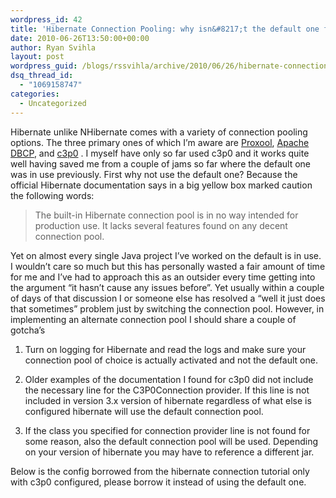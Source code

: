 ```yaml
---
wordpress_id: 42
title: 'Hibernate Connection Pooling: why isn&#8217;t the default one for production?'
date: 2010-06-26T13:50:00+00:00
author: Ryan Svihla
layout: post
wordpress_guid: /blogs/rssvihla/archive/2010/06/26/hibernate-connection-pooling-why-is-the-default-one-for-production.aspx
dsq_thread_id:
  - "1069158747"
categories:
  - Uncategorized
---
```

Hibernate unlike NHibernate comes with a variety of connection pooling options. The three primary ones of which I&#8217;m aware are [Proxool](http://proxool.sourceforge.net/), [Apache DBCP](http://commons.apache.org/dbcp/), and [c3p0](http://sourceforge.net/projects/c3p0/) . I myself have only so far used c3p0 and it works quite well having saved me from a couple of jams so far where the default one was in use previously. First why not use the default one? Because the official Hibernate documentation says in a big yellow box marked caution the following words:

<span style="font-family: 'Lucida Grande', Geneva, Verdana, Arial, sans-serif;color: #533500;line-height: 18px"></span>

> The built-in Hibernate connection pool is in no way intended for production use. It lacks several features found on any decent connection pool.

Yet on almost every single Java project I&#8217;ve worked on the default is in use. I wouldn&#8217;t care so much but this has personally wasted a fair amount of time for me and I&#8217;ve had to approach this as an outsider every time getting into the argument &#8220;it hasn&#8217;t cause any issues before&#8221;. Yet usually within a couple of days of that discussion I or someone else has resolved a &#8220;well it just does that sometimes&#8221; problem just by switching the connection pool. However, in implementing an alternate connection pool I should share a couple of gotcha&#8217;s

1) Turn on logging for Hibernate and read the logs and make sure your connection pool of choice is actually activated and not the default one.

2) Older examples of the documentation I found for c3p0 did not include the necessary line for the C3P0Connection provider. If this line is not included in version 3.x version of hibernate regardless of what else is configured hibernate will use the default connection pool.

3) If the class you specified for connection provider line is not found for some reason, also the default connection pool will be used. Depending on your version of hibernate you may have to reference a different jar.

Below is the config borrowed from the hibernate connection tutorial only with c3p0 configured, please borrow it instead of using the default one.</p>